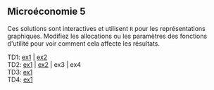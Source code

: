 
## Microéconomie 5

Ces solutions sont interactives et utilisent `R` pour les représentations graphiques. Modifiez les allocations ou les paramètres des fonctions d'utilité pour voir comment cela affecte les résultats.

TD1: [ex1](https://mybinder.org/v2/gh/antoine-jacquet/mybinder/05f38c62f126a5e9d28c7211cf5e7ffa454c2c3a?filepath=Teaching%2FMicro%C3%A9conomie%205%2Fmicro5-TD1-ex1.ipynb)
  \| [ex2](https://mybinder.org/v2/gh/antoine-jacquet/mybinder/05f38c62f126a5e9d28c7211cf5e7ffa454c2c3a?filepath=Teaching%2FMicro%C3%A9conomie%205%2Fmicro5-TD1-ex2.ipynb)  
TD2: [ex1](https://mybinder.org/v2/gh/antoine-jacquet/mybinder/05f38c62f126a5e9d28c7211cf5e7ffa454c2c3a?filepath=Teaching%2FMicro%C3%A9conomie%205%2Fmicro5-TD2-ex1.ipynb)
  \| [ex2](https://mybinder.org/v2/gh/antoine-jacquet/mybinder/05f38c62f126a5e9d28c7211cf5e7ffa454c2c3a?filepath=Teaching%2FMicro%C3%A9conomie%205%2Fmicro5-TD2-ex2.ipynb)
  \| ex3
  \| ex4  
TD3: [ex1](https://mybinder.org/v2/gh/antoine-jacquet/mybinder/05f38c62f126a5e9d28c7211cf5e7ffa454c2c3a?filepath=Teaching%2FMicro%C3%A9conomie%205%2Fmicro5-TD3-ex1.ipynb)  
TD4: [ex1](https://mybinder.org/v2/gh/antoine-jacquet/mybinder/05f38c62f126a5e9d28c7211cf5e7ffa454c2c3a?filepath=Teaching%2FMicro%C3%A9conomie%205%2Fmicro5-TD4-ex1.ipynb)  



